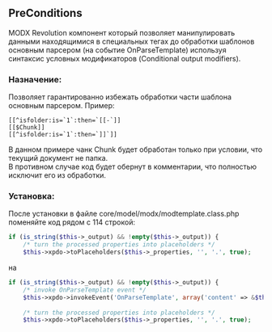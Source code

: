 ## PreConditions

MODX Revolution компонент который позволяет манипулировать данными находящимися в специальных тегах до обработки шаблонов
основным парсером (на событие OnParseTemplate) используя синтаксис условных модификаторов (Conditional output modifiers).

### Назначение:

Позволяет гарантированно избежать обработки части шаблона основным парсером. Пример:
```
[[^isfolder:is=`1`:then=`[[-`]]
[[$Chunk]]
[[^isfolder:is=`1`:then=`]]`]]
```
В данном примере чанк Chunk будет обработан только при условии, что текущий документ не папка.  
В противном случае код будет обернут в комментарии, что полностью исключит его из обработки.

### Установка:

После установки в файле core/model/modx/modtemplate.class.php поменяйте код рядом с 114 строкой:
```php
if (is_string($this->_output) && !empty($this->_output)) {
    /* turn the processed properties into placeholders */
    $this->xpdo->toPlaceholders($this->_properties, '', '.', true);
```
на
```php
if (is_string($this->_output) && !empty($this->_output)) {
    /* invoke OnParseTemplate event */
    $this->xpdo->invokeEvent('OnParseTemplate', array('content' => &$this->_output));  
    
    /* turn the processed properties into placeholders */
    $this->xpdo->toPlaceholders($this->_properties, '', '.', true);
```